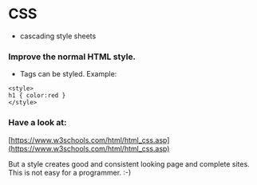 # CSS
* cascading style sheets

### Improve the normal HTML style. 
* Tags can be styled. Example:

```
<style>
h1 { color:red }  
</style>  
````

### Have a look at:
[https://www.w3schools.com/html/html_css.asp](https://www.w3schools.com/html/html_css.asp)

But a style creates good and consistent looking page and complete sites. This is not easy for a programmer. :-) 
